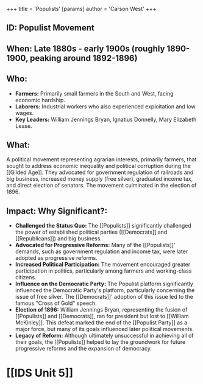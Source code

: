 +++
 title = 'Populists'
[params]
	author = 'Carson West'
+++
## ID: Populist Movement

## When: Late 1880s - early 1900s (roughly 1890-1900, peaking around 1892-1896)

## Who:
* **Farmers:** Primarily small farmers in the South and West, facing economic hardship.
* **Laborers:** Industrial workers who also experienced exploitation and low wages.
* **Key Leaders:** William Jennings Bryan, Ignatius Donnelly, Mary Elizabeth Lease.

## What: 
A political movement representing agrarian interests, primarily farmers, that sought to address economic inequality and political corruption during the [[Gilded Age]].  They advocated for government regulation of railroads and big business, increased money supply (free silver), graduated income tax, and direct election of senators.  The movement culminated in the election of 1896.

## Impact: Why Significant?:
* **Challenged the Status Quo:** The [[Populists]] significantly challenged the power of established political parties ([[Democrats]] and [[Republicans]]) and big business.
* **Advocated for Progressive Reforms:**  Many of the [[Populists]]' demands, such as government regulation and income tax, were later adopted as progressive reforms.
* **Increased Political Participation:** The movement encouraged greater participation in politics, particularly among farmers and working-class citizens.
* **Influence on the Democratic Party:** The Populist platform significantly influenced the Democratic Party's platform, particularly concerning the issue of free silver.  The [[Democrats]]' adoption of this issue led to the famous "Cross of Gold" speech.
* **Election of 1896:** William Jennings Bryan, representing the fusion of [[Populists]] and [[Democrats]], ran for president but lost to [[William McKinley]]. This defeat marked the end of the [[Populist Party]] as a major force, but many of its goals influenced later political movements.
* **Legacy of Reform:** Although ultimately unsuccessful in achieving all of their goals, the [[Populists]] helped to lay the groundwork for future progressive reforms and the expansion of democracy.

# [[IDS Unit 5]]